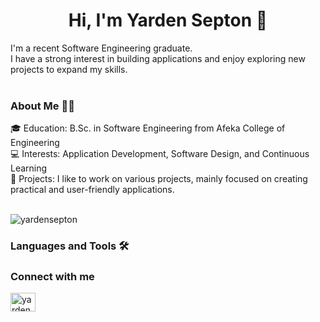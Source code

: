 <h1 align="center">Hi, I'm Yarden Septon 👋</h1>
I'm a recent Software Engineering graduate.<br/>I have a strong interest in building applications and enjoy exploring new projects to expand my skills.
<br/>
<br/>
<h3 align="left">About Me 🙋‍♀️</h3>
🎓 Education: B.Sc. in Software Engineering from Afeka College of Engineering<br/>
💻 Interests: Application Development, Software Design, and Continuous Learning<br/>
🚀 Projects: I like to work on various projects, mainly focused on creating practical and user-friendly applications.<br/>
<br/>
<p align="left"> <img src="https://komarev.com/ghpvc/?username=yardensepton&label=Profile%20views&color=0e75b6&style=flat" alt="yardensepton" /> </p>

<h3 align="left">Languages and Tools 🛠️</h3>






<h3 align="left">Connect with me </h3> <p align="left">
<a href="https://linkedin.com/in/yardensepton" target="blank"><img align="center" src="https://raw.githubusercontent.com/rahuldkjain/github-profile-readme-generator/master/src/images/icons/Social/linked-in-alt.svg" alt="yardensepton" height="30" width="40" /></a>
</p>

